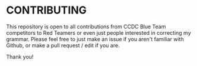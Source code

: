 # CONTRIBUTING

This repository is open to all contributions from CCDC Blue Team competitors to Red Teamers or even just people interested in correcting my grammar. Please feel free to just make an issue if you aren't familiar with Github, or make a pull request / edit if you are.

Thank you!

